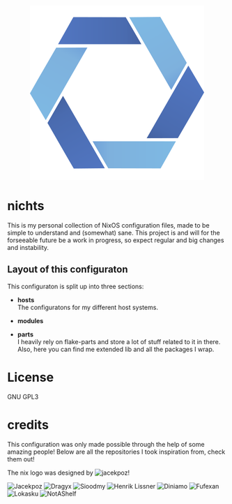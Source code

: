 <p align="center">
  <a href = "https://jacekpoz.pl">
    <img src=./.github/logo.svg  />
  </a>
</p>

# nichts

This is my personal collection of NixOS configuration files, made to be simple
to understand and (somewhat) sane. This project is and will for the forseeable
future be a work in progress, so expect regular and big changes and instability.

## Layout of this configuraton

This configuraton is split up into three sections:

- **hosts**\
  The configuratons for my different host systems.

- **modules**

- **parts**\
  I heavily rely on flake-parts and store a lot of stuff related to it in there.
  Also, here you can find me extended lib and all the packages I wrap.

# License

GNU GPL3

# credits

This configuration was only made possible through the help of some amazing
people! Below are all the repositories I took inspiration from, check them out!

The nix logo was designed by ![jacekpoz](https://jacekpoz.pl)!

![Jacekpoz](https://git.jacekpoz.pl/jacekpoz/niksos.git)
![Dragyx](https://github.com/dragyx/nichts)
![Sioodmy](https://github.com/sioodmy/dotfiles)
![Henrik Lissner](https://github.com/hlissner/dotfiles)
![Diniamo](https://github.com/diniamo/niqs)
![Fufexan](https://github.com/fufexan)
![Lokasku](https://github.com/lokasku/nix-config)
![NotAShelf](https://github.com/notashelf/nyx)
